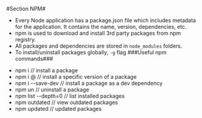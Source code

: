 #Section NPM#
* Every Node application has a package.json file which includes metadata for the application. It contains the name, version, dependencies, etc.
* npm is used to download and install 3rd party packages from npm registry.
* All packages and dependencies are stored in `node_modules` folders.
* To install/uninstall packages globally, `-g` flag
###Useful npm commands###
- npm i <packageName>   // install a package
- npm i <packageName>@<version> // install a specific version of a package
- npm i <packageName> --save-dev    // install a package as a dev dependency
- npm un <packageName>  // uninstall a package
- npm list --depth=0    // list installed packages
- npm outdated  // view outdated packages
- npm updated   // updated packages
